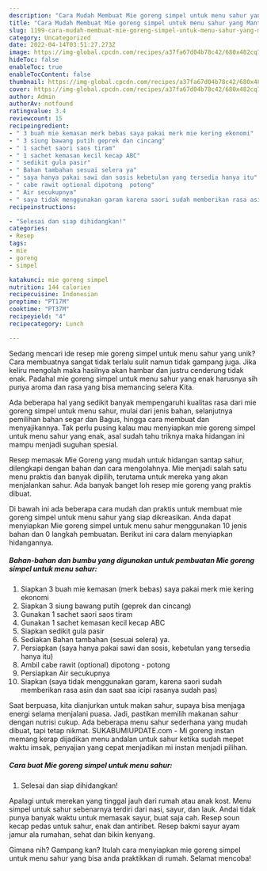 ```yaml
---
description: "Cara Mudah Membuat Mie goreng simpel untuk menu sahur yang Mantap"
title: "Cara Mudah Membuat Mie goreng simpel untuk menu sahur yang Mantap"
slug: 1199-cara-mudah-membuat-mie-goreng-simpel-untuk-menu-sahur-yang-mantap
category: Uncategorized
date: 2022-04-14T03:51:27.273Z
image: https://img-global.cpcdn.com/recipes/a37fa67d04b78c42/680x482cq70/mie-goreng-simpel-untuk-menu-sahur-foto-resep-utama.jpg
hideToc: false
enableToc: true
enableTocContent: false
thumbnail: https://img-global.cpcdn.com/recipes/a37fa67d04b78c42/680x482cq70/mie-goreng-simpel-untuk-menu-sahur-foto-resep-utama.jpg
cover: https://img-global.cpcdn.com/recipes/a37fa67d04b78c42/680x482cq70/mie-goreng-simpel-untuk-menu-sahur-foto-resep-utama.jpg
author: Admin
authorAv: notfound
ratingvalue: 3.4
reviewcount: 15
recipeingredient:
- " 3 buah mie kemasan merk bebas saya pakai merk mie kering ekonomi"
- " 3 siung bawang putih geprek dan cincang"
- " 1 sachet saori saos tiram"
- " 1 sachet kemasan kecil kecap ABC"
- " sedikit gula pasir"
- " Bahan tambahan sesuai selera ya"
- " saya hanya pakai sawi dan sosis kebetulan yang tersedia hanya itu"
- " cabe rawit optional dipotong  potong"
- " Air secukupnya"
- " saya tidak menggunakan garam karena saori sudah memberikan rasa asin dan saat saa icipi rasanya sudah pas"
recipeinstructions:

- "Selesai dan siap dihidangkan!"
categories:
- Resep
tags:
- mie
- goreng
- simpel

katakunci: mie goreng simpel 
nutrition: 144 calories
recipecuisine: Indonesian
preptime: "PT17M"
cooktime: "PT37M"
recipeyield: "4"
recipecategory: Lunch

---
```





Sedang mencari ide resep mie goreng simpel untuk menu sahur yang unik? Cara membuatnya sangat tidak terlalu sulit namun tidak gampang juga. Jika keliru mengolah maka hasilnya akan hambar dan justru cenderung tidak enak. Padahal mie goreng simpel untuk menu sahur yang enak harusnya sih punya aroma dan rasa yang bisa memancing selera Kita.





Ada beberapa hal yang sedikit banyak mempengaruhi kualitas rasa dari mie goreng simpel untuk menu sahur, mulai dari jenis bahan, selanjutnya pemilihan bahan segar dan Bagus, hingga cara membuat dan menyajikannya. Tak perlu pusing kalau mau menyiapkan mie goreng simpel untuk menu sahur yang enak,      asal sudah tahu triknya maka hidangan ini mampu menjadi suguhan spesial.














Resep memasak Mie Goreng yang mudah untuk hidangan santap sahur, dilengkapi dengan bahan dan cara mengolahnya. Mie menjadi salah satu menu praktis dan banyak dipilih, terutama untuk mereka yang akan menjalankan sahur. Ada banyak banget loh resep mie goreng yang praktis dibuat.






Di bawah ini ada beberapa cara mudah dan praktis untuk membuat mie goreng simpel untuk menu sahur yang siap dikreasikan. Anda dapat menyiapkan Mie goreng simpel untuk menu sahur menggunakan 10 jenis bahan dan 0 langkah pembuatan. Berikut ini cara dalam menyiapkan hidangannya.

<!--inarticleads1-->

##### Bahan-bahan dan bumbu yang digunakan untuk pembuatan Mie goreng simpel untuk menu sahur:

1. Siapkan  3 buah mie kemasan (merk bebas) saya pakai merk mie kering ekonomi
1. Siapkan  3 siung bawang putih (geprek dan cincang)
1. Gunakan  1 sachet saori saos tiram
1. Gunakan  1 sachet kemasan kecil kecap ABC
1. Siapkan  sedikit gula pasir
1. Sediakan  Bahan tambahan (sesuai selera) ya.
1. Persiapkan  (saya hanya pakai sawi dan sosis, kebetulan yang tersedia hanya itu)
1. Ambil  cabe rawit (optional) dipotong - potong
1. Persiapkan  Air secukupnya
1. Siapkan  (saya tidak menggunakan garam, karena saori sudah memberikan rasa asin dan saat saa icipi rasanya sudah pas)


Saat berpuasa, kita dianjurkan untuk makan sahur, supaya bisa menjaga energi selama menjalani puasa. Jadi, pastikan memilih makanan sahur dengan nutrisi cukup. Ada beberapa menu sahur sederhana yang mudah dibuat, tapi tetap nikmat. SUKABUMIUPDATE.com - Mi goreng instan memang kerap dijadikan menu andalan untuk sahur ketika sudah mepet waktu imsak, penyajian yang cepat menjadikan mi instan menjadi pilihan. 

<!--inarticleads2-->

##### Cara buat Mie goreng simpel untuk menu sahur:


1. Selesai dan siap dihidangkan!

Apalagi untuk merekan yang tinggal jauh dari rumah atau anak kost. Menu simpel untuk sahur sebenarnya terdiri dari nasi, sayur, dan lauk. Andai tidak punya banyak waktu untuk memasak sayur, buat saja cah. Resep soun kecap pedas untuk sahur, enak dan antiribet. Resep bakmi sayur ayam jamur ala rumahan, sehat dan bikin kenyang. 

Gimana nih? Gampang kan? Itulah cara menyiapkan mie goreng simpel untuk menu sahur yang bisa anda praktikkan di rumah. Selamat mencoba!
